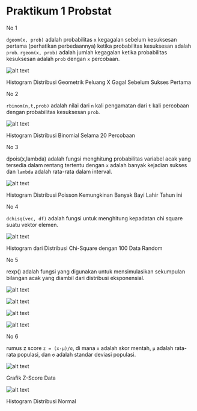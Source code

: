 # Praktikum 1 Probstat

No 1

`dgeom(x, prob)` adalah probabilitas `x` kegagalan sebelum kesuksesan pertama (perhatikan perbedaannya) ketika probabilitas kesuksesan adalah `prob`.
`rgeom(x, prob)` adalah jumlah kegagalan ketika probabilitas kesuksesan adalah `prob` dengan `x` percobaan.

![alt text](https://github.com/fannyfaizul/praktikum1probskuy/blob/main/img/Rplot01.png)

Histogram Distribusi Geometrik Peluang X Gagal Sebelum Sukses Pertama

No 2

`rbinom(n,t,prob)` adalah nilai dari `n` kali pengamatan dari `t` kali percobaan dengan probabilitas kesuksesan `prob`.

![alt text](https://github.com/fannyfaizul/praktikum1probskuy/blob/main/img/Rplot.png)

Histogram Distribusi Binomial Selama 20 Percobaan

No 3

dpois(x,lambda) adalah fungsi menghitung probabilitas variabel acak yang tersedia dalam rentang tertentu dengan `x` adalah banyak kejadian sukses dan `lambda` adalah rata-rata dalam interval.

![alt text](https://github.com/fannyfaizul/praktikum1probskuy/blob/main/img/Rplot02.png)

Histogram Distribusi Poisson Kemungkinan Banyak Bayi Lahir Tahun ini

No 4

`dchisq(vec, df)` adalah fungsi untuk menghitung kepadatan chi square suatu vektor elemen.

![alt text](https://github.com/fannyfaizul/praktikum1probskuy/blob/main/img/Rplot03.png)

Histogram dari Distribusi Chi-Square dengan 100 Data Random

No 5

rexp() adalah fungsi yang digunakan untuk mensimulasikan sekumpulan bilangan acak yang diambil dari distribusi eksponensial.

![alt text](https://github.com/fannyfaizul/praktikum1probskuy/blob/main/img/Rplot04.png)

![alt text](https://github.com/fannyfaizul/praktikum1probskuy/blob/main/img/Rplot05.png)

![alt text](https://github.com/fannyfaizul/praktikum1probskuy/blob/main/img/Rplot06.png)

![alt text](https://github.com/fannyfaizul/praktikum1probskuy/blob/main/img/Rplot07.png)

No 6

rumus z score `z = (x-μ)/σ`, di mana `x` adalah skor mentah, `μ` adalah rata-rata populasi, dan `σ` adalah standar deviasi populasi.

![alt text](https://github.com/fannyfaizul/praktikum1probskuy/blob/main/img/Rplot09.png)

Grafik Z-Score Data

![alt text](https://github.com/fannyfaizul/praktikum1probskuy/blob/main/img/Rplot08.png)

Histogram Distribusi Normal
